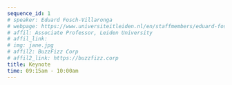 ```yaml
---
sequence_id: 1
# speaker: Eduard Fosch-Villaronga
# webpage: https://www.universiteitleiden.nl/en/staffmembers/eduard-fosch-villaronga
# affil: Associate Professor, Leiden University
# affil_link: 
# img: jane.jpg
# affil2: BuzzFizz Corp
# affil2_link: https://buzzfizz.corp
title: Keynote
time: 09:15am - 10:00am
---
```

